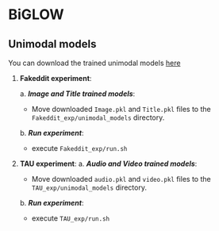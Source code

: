 # BiGLOW


## Unimodal models
You can download the trained unimodal models [here](https://drive.google.com/drive/folders/11OaGTwJRbzo1yC8fVqp52wAAWf9cBO9L?usp=sharing)

1. **Fakeddit experiment**:
   
   a. ***Image and Title trained models***:
      - Move downloaded `Image.pkl` and `Title.pkl` files to the `Fakeddit_exp/unimodal_models` directory.
        
   b. ***Run experiment***:
      - execute `Fakeddit_exp/run.sh`
2. **TAU experiment**:
   a. ***Audio and Video trained models***:
      - Move downloaded `audio.pkl` and `video.pkl` files to the `TAU_exp/unimodal_models` directory.
        
   b. ***Run experiment***:
      - execute `TAU_exp/run.sh`
